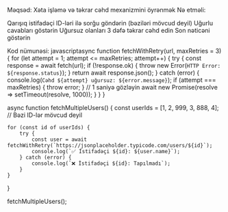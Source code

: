 Məqsəd: Xəta işləmə və təkrar cəhd mexanizmini öyrənmək
Nə etməli:

Qarışıq istifadəçi ID-ləri ilə sorğu göndərin (bəziləri mövcud deyil)
Uğurlu cavabları göstərin
Uğursuz olanları 3 dəfə təkrar cəhd edin
Son nəticəni göstərin

Kod nümunəsi:
javascriptasync function fetchWithRetry(url, maxRetries = 3) {
    for (let attempt = 1; attempt <= maxRetries; attempt++) {
        try {
            const response = await fetch(url);
            if (!response.ok) {
                throw new Error(`HTTP Error: ${response.status}`);
            }
            return await response.json();
        } catch (error) {
            console.log(`Cəhd ${attempt} uğursuz: ${error.message}`);
            if (attempt === maxRetries) {
                throw error;
            }
            // 1 saniyə gözləyin
            await new Promise(resolve => setTimeout(resolve, 1000));
        }
    }
}

async function fetchMultipleUsers() {
    const userIds = [1, 2, 999, 3, 888, 4]; // Bəzi ID-lər mövcud deyil
    
    for (const id of userIds) {
        try {
            const user = await fetchWithRetry(`https://jsonplaceholder.typicode.com/users/${id}`);
            console.log(`✅ İstifadəçi ${id}: ${user.name}`);
        } catch (error) {
            console.log(`❌ İstifadəçi ${id}: Tapılmadı`);
        }
    }
}

fetchMultipleUsers();